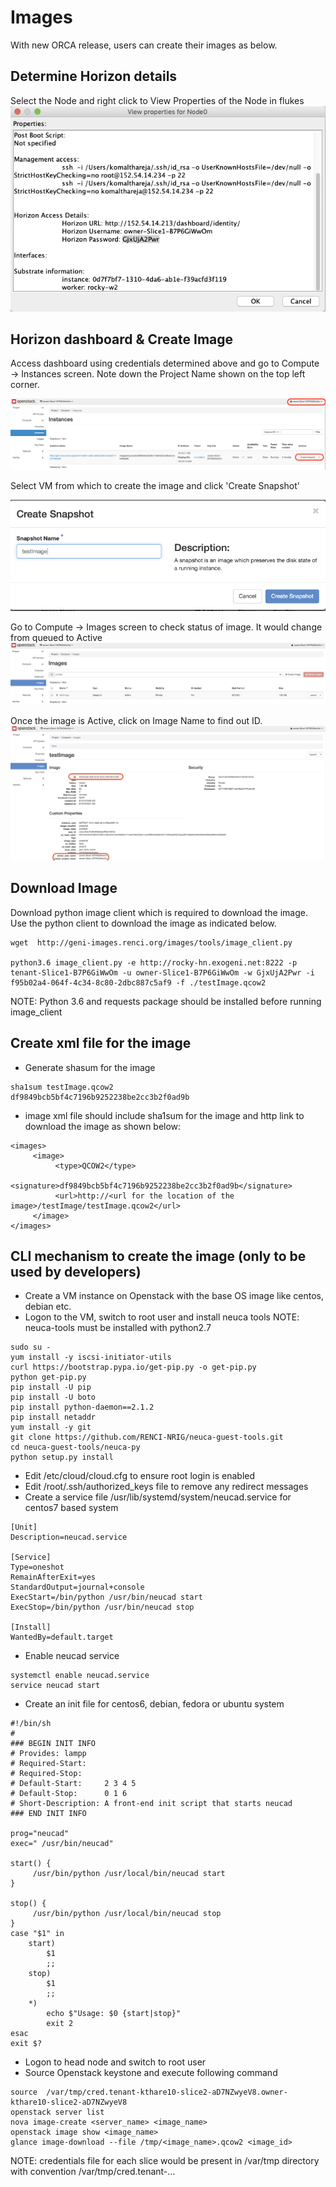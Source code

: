 # Images
With new ORCA release, users can create their images as below.

## Determine Horizon details
Select the Node and right click to View Properties of the Node in flukes
![alt text](images/flukes.png)

## Horizon dashboard & Create Image
Access dashboard using credentials determined above and go to Compute -> Instances screen. Note down the Project Name shown on the top left corner.

![alt text](images/horizon.png)

Select VM from which to create the image and click 'Create Snapshot'

![alt text](images/createsnapshot.png)

Go to Compute -> Images screen to check status of image. It would change from queued to Active
![alt text](images/activeimage.png)

Once the image is Active, click on Image Name to find out ID.
![alt text](images/imageid.png)

## Download Image
Download python image client which is required to download the image. Use the python client to download the image as indicated below.

```
wget  http://geni-images.renci.org/images/tools/image_client.py

python3.6 image_client.py -e http://rocky-hn.exogeni.net:8222 -p tenant-Slice1-B7P6GiWwOm -u owner-Slice1-B7P6GiWwOm -w GjxUjA2Pwr -i f95b02a4-064f-4c34-8c80-2dbc887c5af9 -f ./testImage.qcow2
```
NOTE: Python 3.6 and requests package should be installed before running image_client

## Create xml file for the image
- Generate shasum for the image
```
sha1sum testImage.qcow2
df9849bcb5bf4c7196b9252238be2cc3b2f0ad9b
```
- image xml file should include sha1sum for the image and http link to download the image as shown below:
```
<images>
     <image>
          <type>QCOW2</type>
          <signature>df9849bcb5bf4c7196b9252238be2cc3b2f0ad9b</signature>
          <url>http://<url for the location of the image>/testImage/testImage.qcow2</url>
     </image>
</images>
```
## CLI mechanism to create the image (only to be used by developers)
- Create a VM instance on Openstack with the base OS image like centos, debian etc.
- Logon to the VM, switch to root user and install neuca tools
NOTE: neuca-tools must be installed with python2.7
```
sudo su - 
yum install -y iscsi-initiator-utils
curl https://bootstrap.pypa.io/get-pip.py -o get-pip.py
python get-pip.py
pip install -U pip
pip install -U boto
pip install python-daemon==2.1.2
pip install netaddr
yum install -y git
git clone https://github.com/RENCI-NRIG/neuca-guest-tools.git
cd neuca-guest-tools/neuca-py
python setup.py install
```
- Edit /etc/cloud/cloud.cfg to ensure root login is enabled
- Edit /root/.ssh/authorized_keys file to remove any redirect messages
- Create a service file /usr/lib/systemd/system/neucad.service for centos7 based system
```
[Unit]
Description=neucad.service

[Service]
Type=oneshot
RemainAfterExit=yes
StandardOutput=journal+console
ExecStart=/bin/python /usr/bin/neucad start
ExecStop=/bin/python /usr/bin/neucad stop

[Install]
WantedBy=default.target
```
- Enable neucad service
```
systemctl enable neucad.service
service neucad start
```
- Create an init file for centos6, debian, fedora or ubuntu system
```
#!/bin/sh
#
### BEGIN INIT INFO
# Provides: lampp
# Required-Start:
# Required-Stop:
# Default-Start:     2 3 4 5
# Default-Stop:      0 1 6
# Short-Description: A front-end init script that starts neucad
### END INIT INFO

prog="neucad"
exec=" /usr/bin/neucad"

start() {
     /usr/bin/python /usr/local/bin/neucad start
}

stop() {
     /usr/bin/python /usr/local/bin/neucad stop
}
case "$1" in
    start)
        $1
        ;;
    stop)
        $1
        ;;
    *)
        echo $"Usage: $0 {start|stop}"
        exit 2
esac
exit $?
```
- Logon to head node and switch to root user
- Source Openstack keystone and execute following command
```
source  /var/tmp/cred.tenant-kthare10-slice2-aD7NZwyeV8.owner-kthare10-slice2-aD7NZwyeV8
openstack server list
nova image-create <server_name> <image_name>
openstack image show <image_name>
glance image-download --file /tmp/<image_name>.qcow2 <image_id>
```
NOTE: credentials file for each slice would be present in /var/tmp directory with convention /var/tmp/cred.tenant-<slice-name>...
